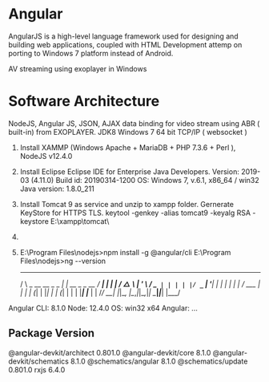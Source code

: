 # Angular
AngularJS is a high-level language framework used for designing and building web applications, coupled with HTML
Development attemp on porting to Windows 7 platform instead of Android.

AV streaming using exoplayer in Windows

Software Architecture
=================================================================================================
NodeJS, Angular JS, JSON, AJAX data binding for video stream using ABR ( built-in) from EXOPLAYER.
JDK8
Windows 7 64 bit
TCP/IP ( websocket )

1.  Install XAMMP (Windows Apache + MariaDB + PHP 7.3.6 + Perl ), NodeJS v12.4.0

2.  Install Eclipse
Eclipse IDE for Enterprise Java Developers.
Version: 2019-03 (4.11.0)
Build id: 20190314-1200
OS: Windows 7, v.6.1, x86_64 / win32
Java version: 1.8.0_211

3.  Install Tomcat 9 as service and unzip to xampp folder.  Gernerate KeyStore for HTTPS TLS.
keytool -genkey -alias tomcat9 -keyalg RSA -keystore E:\xampp\tomcat\

4.  

5.  E:\Program Files\nodejs>npm install -g @angular/cli
E:\Program Files\nodejs>ng --version

     _                      _                 ____ _     ___
    / \   _ __   __ _ _   _| | __ _ _ __     / ___| |   |_ _|
   / △ \ | '_ \ / _` | | | | |/ _` | '__|   | |   | |    | |
  / ___ \| | | | (_| | |_| | | (_| | |      | |___| |___ | |
 /_/   \_\_| |_|\__, |\__,_|_|\__,_|_|       \____|_____|___|
                |___/


Angular CLI: 8.1.0
Node: 12.4.0
OS: win32 x64
Angular:
...

Package                      Version
------------------------------------------------------
@angular-devkit/architect    0.801.0
@angular-devkit/core         8.1.0
@angular-devkit/schematics   8.1.0
@schematics/angular          8.1.0
@schematics/update           0.801.0
rxjs                         6.4.0

